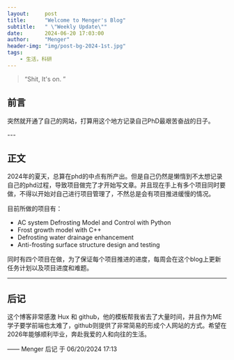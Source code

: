 ```yaml
---
layout:     post
title:      "Welcome to Menger's Blog"
subtitle:   " \"Weekly Update\""
date:       2024-06-20 17:03:00
author:     "Menger"
header-img: "img/post-bg-2024-1st.jpg"
tags:
    - 生活，科研
---
```


> “Shit, It's on. ”


## 前言

突然就开通了自己的网站，打算用这个地方记录自己PhD最艰苦奋战的日子。


<p id = "build"></p>
---

## 正文

2024年的夏天，总算在phd的中点有所产出。但是自己仍然是懒惰到不太想记录自己的phd过程，导致项目做完了才开始写文章。并且现在手上有多个项目同时要做，不得以开始对自己进行项目管理了，不然总是会有项目推进缓慢的情况。

目前所做的项目有：


* AC system Defrosting Model and Control with Python
* Frost growth model with C++
* Defrosting water drainage enhancement
* Anti-frosting surface structure design and testing


同时有四个项目在做，为了保证每个项目推进的进度，每周会在这个blog上更新任务计划以及项目进度和难题。



---


## 后记

这个博客非常感激 Hux 和 github，他的模板帮我省去了大量时间，并且作为ME学子要学前端也太难了，github则提供了非常简易的形成个人网站的方式。希望在2026年能够顺利毕业，奔赴我爱的人和向往的生活。

—— Menger 后记 于 06/20/2024 17:13